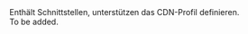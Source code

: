 <Namespace Name="Microsoft.Azure.Management.Cdn.Fluent.CdnProfile.Definition">
  <Docs>
    <summary>Enthält Schnittstellen, unterstützen das CDN-Profil definieren.</summary> 
    <remarks>To be added.</remarks>
  </Docs>
</Namespace>
